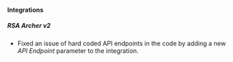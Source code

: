 #### Integrations
##### RSA Archer v2
- Fixed an issue of hard coded API endpoints in the code by adding a new *API Endpoint* parameter to the integration.
